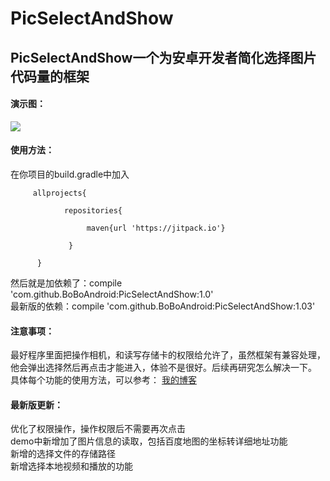 # PicSelectAndShow
## PicSelectAndShow一个为安卓开发者简化选择图片代码量的框架
#### 演示图：<br/>
![](https://github.com/BoBoAndroid/PicSelectAndShow/raw/master/screenshot/演示用.gif)
#### 使用方法：<br/>
在你项目的build.gradle中加入

         allprojects{

                repositories{

                     maven{url 'https://jitpack.io'}

                 }

          }

然后就是加依赖了：compile 'com.github.BoBoAndroid:PicSelectAndShow:1.0'<br/>
最新版的依赖：compile 'com.github.BoBoAndroid:PicSelectAndShow:1.03'
#### 注意事项：<br/>
最好程序里面把操作相机，和读写存储卡的权限给允许了，虽然框架有兼容处理，他会弹出选择然后再点击才能进入，体验不是很好。后续再研究怎么解决一下。<br/>
具体每个功能的使用方法，可以参考：
[我的博客](http://blog.csdn.net/bobo1127881870) 
#### 最新版更新：<br/>
优化了权限操作，操作权限后不需要再次点击<br/>
demo中新增加了图片信息的读取，包括百度地图的坐标转详细地址功能<br/>
新增的选择文件的存储路径<br/>
新增选择本地视频和播放的功能

